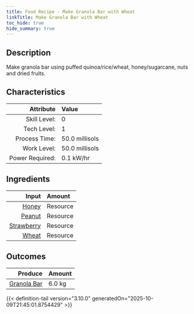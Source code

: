 ```yaml
---
title: Food Recipe - Make Granola Bar with Wheat
linkTitle: Make Granola Bar with Wheat
toc_hide: true
hide_summary: true
---
```

<!-- This is generated by the MarsSim HelpGenertor, do not edit. -->

## Description
Make granola bar using puffed quinoa/rice/wheat, honey/sugarcane, nuts and dried fruits.

## Characteristics

| Attribute      | Value |
|--------:|:------|
|Skill Level:|0|
|Tech Level:|1|
|Process Time:|50.0 millisols|
|Work Level:|50.0 millisols|
|Power Required:|0.1 kW/hr|

## Ingredients

| Input      | Amount |
|--------:|:------|
|[Honey](/docs/definitions/resource/honey)|Resource|0.5 kg|
|[Peanut](/docs/definitions/resource/peanut)|Resource|1.0 kg|
|[Strawberry](/docs/definitions/resource/strawberry)|Resource|0.5 kg|
|[Wheat](/docs/definitions/resource/wheat)|Resource|4.0 kg|

## Outcomes


| Produce      | Amount |
|--------:|:------|
|[Granola Bar](/docs/definitions/resource/granola-bar)|6.0 kg|



{{< definition-tail version="3.10.0" generatedOn="2025-10-09T21:45:01.8754429" >}}



